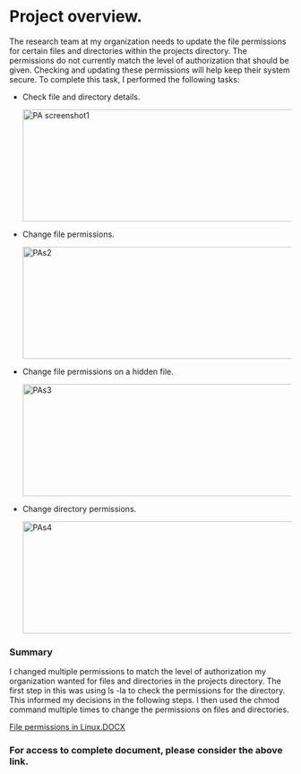 # Project overview.
The research team at my organization needs to update the file permissions for certain files and directories within the projects directory. The permissions do not currently match the level of authorization that should be given. Checking and updating these permissions will help keep their system secure. To complete this task, I performed the following tasks:



- Check file and directory details.
  
  
  <img width="700" height="200" alt="PA screenshot1" src="https://github.com/user-attachments/assets/d1231f0a-0219-4271-94e5-0b08244f0906" />


- Change file permissions.
  
  
  <img width="750" height="200" alt="PAs2" src="https://github.com/user-attachments/assets/3aba363f-f239-4d65-b32a-8eb5e0aefacd" />


- Change file permissions on a hidden file.
  
  
  <img width="770" height="200" alt="PAs3" src="https://github.com/user-attachments/assets/1c09c8f1-9dfc-4744-a4ad-1ab634e137c7" />


- Change directory permissions.
  
  
  <img width="750" height="200" alt="PAs4" src="https://github.com/user-attachments/assets/eae44e5b-27c1-4d5c-b17c-b7ab343c083f" />


### Summary
I changed multiple permissions to match the level of authorization my organization wanted for files and directories in the projects directory. The first step in this was using ls -la to check the permissions for the directory. This informed my decisions in the following steps. I then used the chmod command multiple times to change the permissions on files and directories.

[File permissions in Linux.DOCX](https://github.com/Sabeeh-Ahmed-Shafique/Using-Linux-commands-to-manage-file-permissions/raw/ad96b699074cfe887e080ecc2db56ec074a975a9/File%20permissions%20in%20Linux.docx)

### For access to complete document, please consider the above link.




